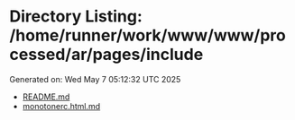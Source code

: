 # Directory Listing: /home/runner/work/www/www/processed/ar/pages/include
Generated on: Wed May  7 05:12:32 UTC 2025

- [README.md](README.md)
- [monotonerc.html.md](monotonerc.html.md)
